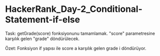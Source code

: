 # HackerRank_Day-2_Conditional-Statement-if-else

Task: getGrade(score) fonksiyonunu tamamlamak. "score" parametresine karşılık gelen "grade" döndürülecek.

Özet: Fonksiyon if yapısı ile score a karşılık gelen grade i döndürüyor.
